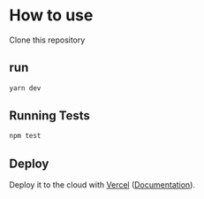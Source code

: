 # How to use

Clone this repository

## run

```bash
yarn dev
```

## Running Tests

```bash
npm test
```

## Deploy

Deploy it to the cloud with [Vercel](https://vercel.com/new?utm_source=github&utm_medium=readme&utm_campaign=next-example) ([Documentation](https://nextjs.org/docs/deployment)).
